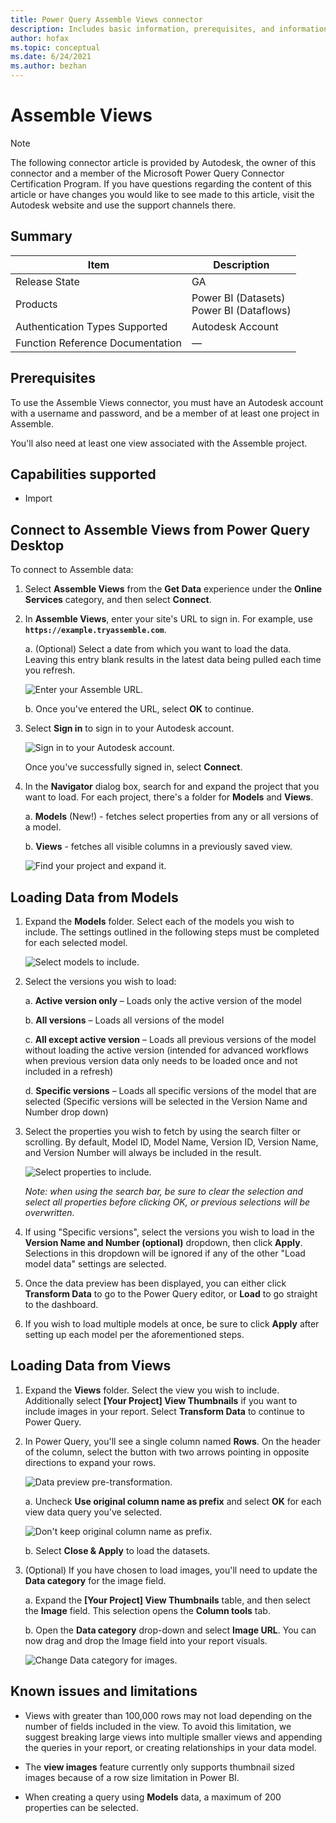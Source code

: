```yaml
---
title: Power Query Assemble Views connector
description: Includes basic information, prerequisites, and information on how to connect to your AssembleViews data, along with a list of known issues and limitations.
author: hofax
ms.topic: conceptual
ms.date: 6/24/2021
ms.author: bezhan
---
```


# Assemble Views

>[!Note]
>The following connector article is provided by Autodesk, the owner of this connector and a member of the Microsoft Power Query Connector Certification Program. If you have questions regarding the content of this article or have changes you would like to see made to this article, visit the Autodesk website and use the support channels there.

## Summary

| Item | Description |
| ---- | ----------- |
| Release State | GA |
| Products | Power BI (Datasets)<br/>Power BI (Dataflows) |
| Authentication Types Supported | Autodesk Account |
| Function Reference Documentation | &mdash; |

## Prerequisites

To use the Assemble Views connector, you must have an Autodesk account with a username and password, and be a member of at least one project in Assemble.

You'll also need at least one view associated with the Assemble project.

## Capabilities supported

* Import

## Connect to Assemble Views from Power Query Desktop

To connect to Assemble data:

1. Select **Assemble Views** from the **Get Data** experience under the **Online Services** category, and then select **Connect**.

2. In **Assemble Views**, enter your site's URL to sign in. For example, use **`https://example.tryassemble.com`**.

   a. (Optional) Select a date from which you want to load the data. Leaving this entry blank results in the latest data being pulled each time you refresh.

      ![Enter your Assemble URL.](media/assemble-views/assemble-views-url.png)

   b. Once you've entered the URL, select **OK** to continue.

3. Select **Sign in** to sign in to your Autodesk account.

   ![Sign in to your Autodesk account.](media/assemble-views/assemble-views-sign-in.png)

   Once you've successfully signed in, select **Connect**.

4. In the **Navigator** dialog box, search for and expand the project that you want to load. For each project, there's a folder for **Models** and **Views**. 

   a. **Models** (New!) - fetches select properties from any or all versions of a model.

   b. **Views** - fetches all visible columns in a previously saved view.

   ![Find your project and expand it.](media/assemble-views/assemble-views-project-selection.png)

## Loading Data from Models
1. Expand the **Models** folder. Select each of the models you wish to include. The settings outlined in the following steps must be completed for each selected model.

   ![Select models to include.](media/assemble-views/assemble-views-model-selection.png)

2. Select the versions you wish to load:

   a. **Active version only** – Loads only the active version of the model

   b. **All versions** – Loads all versions of the model

   c. **All except active version** – Loads all previous versions of the model without loading the active version (intended for advanced workflows when previous version data only needs to be loaded once and not included in a refresh)

   d. **Specific versions** – Loads all specific versions of the model that are selected (Specific versions will be selected in the Version Name and Number drop down)

3. Select the properties you wish to fetch by using the search filter or scrolling. By default, Model ID, Model Name, Version ID, Version Name, and Version Number will always be included in the result.

   ![Select properties to include.](media/assemble-views/assemble-views-property-selection.png)

   *Note: when using the search bar, be sure to clear the selection and select all properties before clicking OK, or previous selections will be overwritten.*

4. If using "Specific versions", select the versions you wish to load in the **Version Name and Number (optional)** dropdown, then click **Apply**. Selections in this dropdown will be ignored if any of the other "Load model data" settings are selected.

5. Once the data preview has been displayed, you can either click **Transform Data** to go to the Power Query editor, or **Load** to go straight to the dashboard.

6. If you wish to load multiple models at once, be sure to click **Apply** after setting up each model per the aforementioned steps.

## Loading Data from Views
1. Expand the **Views** folder. Select the view you wish to include. Additionally select **[Your Project] View Thumbnails** if you want to include images in your report. Select **Transform Data** to continue to Power Query.

2. In Power Query, you'll see a single column named **Rows**. On the header of the column, select the button with two arrows pointing in opposite directions to expand your rows.

   ![Data preview pre-transformation.](media/assemble-views/assemble-views-pre-transform.png)

   a. Uncheck **Use original column name as prefix** and select **OK** for each view data query you've selected.

      ![Don't keep original column name as prefix.](media/assemble-views/assemble-views-transform-1.png)

   b. Select **Close & Apply** to load the datasets.

3. (Optional) If you have chosen to load images, you'll need to update the **Data category** for the image field.

   a. Expand the **[Your Project] View Thumbnails** table, and then select the **Image** field.  This selection opens the **Column tools** tab.

   b. Open the **Data category** drop-down and select **Image URL**. You can now drag and drop the Image field into your report visuals.

   ![Change Data category for images.](media/assemble-views/assemble-views-change-data-category.png)

## Known issues and limitations

* Views with greater than 100,000 rows may not load depending on the number of fields included in the view. To avoid this limitation, we suggest breaking large views into multiple smaller views and appending the queries in your report, or creating relationships in your data model.

* The **view images** feature currently only supports thumbnail sized images because of a row size limitation in Power BI.

* When creating a query using **Models** data, a maximum of 200 properties can be selected.